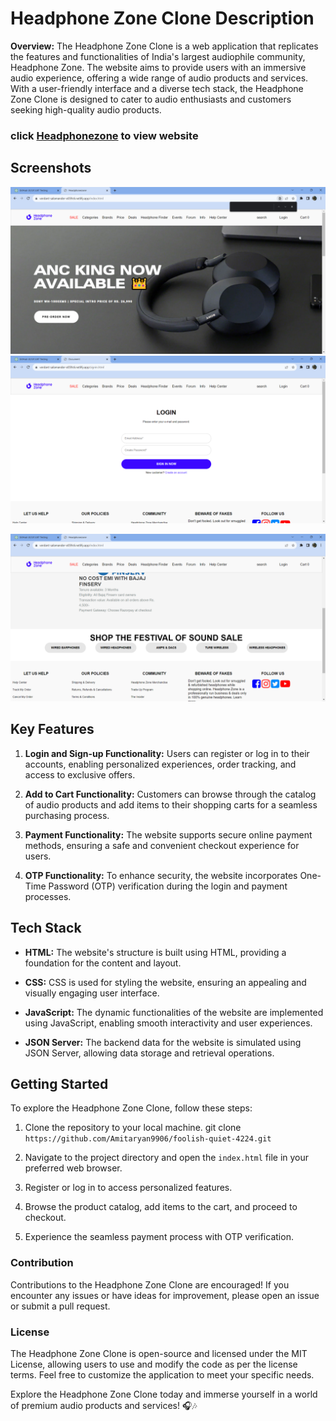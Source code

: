  # Headphone Zone Clone Description

**Overview:**
The Headphone Zone Clone is a web application that replicates the features and functionalities of India's largest audiophile community, Headphone Zone. The website aims to provide users with an immersive audio experience, offering a wide range of audio products and services. With a user-friendly interface and a diverse tech stack, the Headphone Zone Clone is designed to cater to audio enthusiasts and customers seeking high-quality audio products.

### click [Headphonezone](https://verdant-salamander-e059c6.netlify.app/) to view website
## Screenshots
![App Screenshot](https://github.com/Amitaryan9906/foolish-quiet-4224/blob/main/Headphonezone%20-%20Google%20Chrome%2023-07-2023%2022_04_02.png?raw=true)
![App Screenshot](https://github.com/Amitaryan9906/foolish-quiet-4224/blob/main/Document%20-%20Google%20Chrome%2023-07-2023%2022_05_33.png?raw=true)

![App Screenshot](https://github.com/Amitaryan9906/foolish-quiet-4224/blob/main/Headphonezone%20-%20Google%20Chrome%2023-07-2023%2022_01_15.png?raw=true)

## Key Features

1. **Login and Sign-up Functionality:**
   Users can register or log in to their accounts, enabling personalized experiences, order tracking, and access to exclusive offers.

2. **Add to Cart Functionality:**
   Customers can browse through the catalog of audio products and add items to their shopping carts for a seamless purchasing process.

3. **Payment Functionality:**
   The website supports secure online payment methods, ensuring a safe and convenient checkout experience for users.

4. **OTP Functionality:**
   To enhance security, the website incorporates One-Time Password (OTP) verification during the login and payment processes.

## Tech Stack

- **HTML:** The website's structure is built using HTML, providing a foundation for the content and layout.

- **CSS:** CSS is used for styling the website, ensuring an appealing and visually engaging user interface.

- **JavaScript:** The dynamic functionalities of the website are implemented using JavaScript, enabling smooth interactivity and user experiences.

- **JSON Server:** The backend data for the website is simulated using JSON Server, allowing data storage and retrieval operations.

## Getting Started

To explore the Headphone Zone Clone, follow these steps:

1. Clone the repository to your local machine. git clone `https://github.com/Amitaryan9906/foolish-quiet-4224.git`

2. Navigate to the project directory and open the `index.html` file in your preferred web browser.
3. Register or log in to access personalized features.
4. Browse the product catalog, add items to the cart, and proceed to checkout.
5. Experience the seamless payment process with OTP verification.

### Contribution

Contributions to the Headphone Zone Clone are encouraged! If you encounter any issues or have ideas for improvement, please open an issue or submit a pull request.

### License

The Headphone Zone Clone is open-source and licensed under the MIT License, allowing users to use and modify the code as per the license terms. Feel free to customize the application to meet your specific needs.

Explore the Headphone Zone Clone today and immerse yourself in a world of premium audio products and services! 🎧🎶
